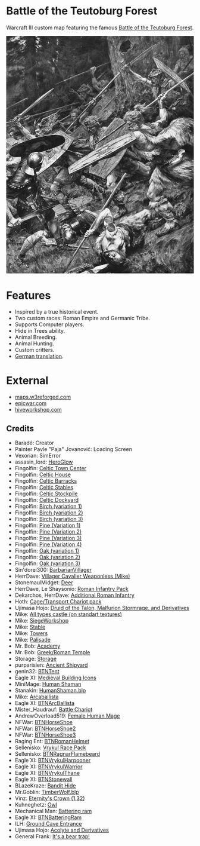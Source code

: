 # Battle of the Teutoburg Forest

Warcraft III custom map featuring the famous [Battle of the Teutoburg Forest](https://en.wikipedia.org/wiki/Battle_of_the_Teutoburg_Forest).

![Furor Teutonicus by Paja Jovanović, 1899](LoadingScreen.jpg "Furor Teutonicus by Paja Jovanović, 1899")

# Features

* Inspired by a true historical event.
* Two custom races: Roman Empire and Germanic Tribe.
* Supports Computer players.
* Hide in Trees ability.
* Animal Breeding.
* Animal Hunting.
* Custom critters.
* [German translation](./the-battle-of-the-teutoburg-forest.w3x/_Locales/deDE.w3mod/war3map.wts).

# External

* [maps.w3reforged.com](https://maps.w3reforged.com/maps/categories/alternate-melee/battle-of-the-teutoburg-forest-13-738710)
* [epicwar.com](https://www.epicwar.com/maps/342821/)
* [hiveworkshop.com](https://www.hiveworkshop.com/threads/battle-of-the-teutoburg-forest-1-3.357674/)

## Credits

* Baradé: Creator
* Painter Pavle "Paja" Jovanović: Loading Screen
* Vexorian: SimError
* assasin_lord: [HeroGlow](https://www.hiveworkshop.com/threads/heroglow.129462/)
* Fingolfin: [Celtic Town Center](https://www.hiveworkshop.com/threads/celtic-town-center.287546/)
* Fingolfin: [Celtic House](https://www.hiveworkshop.com/threads/celtic-house.287534/)
* Fingolfin: [Celtic Barracks](https://www.hiveworkshop.com/threads/celtic-barracks.287513/)
* Fingolfin: [Celtic Stables](https://www.hiveworkshop.com/threads/celtic-stables.287929/)
* Fingolfin: [Celtic Stockpile](https://www.hiveworkshop.com/threads/celtic-stockpile.289351/)
* Fingolfin: [Celtic Dockyard](https://www.hiveworkshop.com/threads/celtic-dockyard.289350/)
* Fingolfin: [Birch (variation 1)](https://www.hiveworkshop.com/threads/birch-variation-1.255312/)
* Fingolfin: [Birch (variation 2)](https://www.hiveworkshop.com/threads/birch-variation-2.255313/)
* Fingolfin: [Birch (variation 3)](https://www.hiveworkshop.com/threads/birch-variation-3.255315/)
* Fingolfin: [Pine (Variation 1)](https://www.hiveworkshop.com/threads/pine-variation-1.246873/)
* Fingolfin: [Pine (Variation 2)](https://www.hiveworkshop.com/threads/pine-variation-2.246874/)
* Fingolfin: [Pine (Variation 3)](https://www.hiveworkshop.com/threads/pine-variation-3.246875/)
* Fingolfin: [Pine (Variation 4)](https://www.hiveworkshop.com/threads/pine-variation-4.246876/)
* Fingolfin: [Oak (variation 1)](https://www.hiveworkshop.com/threads/oak-variation-1.255316/)
* Fingolfin: [Oak (variation 2)](https://www.hiveworkshop.com/threads/oak-variation-2.255317/)
* Fingolfin: [Oak (variation 3)](https://www.hiveworkshop.com/threads/oak-variation-3.255318/)
* Sin'dorei300: [BarbarianVillager](https://www.hiveworkshop.com/threads/barbarianvillager.222263/)
* HerrDave: [Villager Cavalier Weaponless (Mike)](https://www.hiveworkshop.com/threads/villager-cavalier-weaponless-mike.276643/)
* StonemaulMidget: [Deer](https://www.hiveworkshop.com/threads/deer.335078/)
* HerrDave, Le Shaysonio: [Roman Infantry Pack](https://www.hiveworkshop.com/threads/roman-infantry-pack.337048/)
* Dekarchos, HerrDave: [Additional Roman Infantry](https://www.hiveworkshop.com/threads/additional-roman-infantry.357562/)
* Hoth: [Cage/Transport Chariot pack](https://www.hiveworkshop.com/threads/cage-transport-chariot-pack.331837/)
* Ujimasa Hojo: [Druid of the Talon, Malfurion Stormrage, and Derivatives](https://www.hiveworkshop.com/threads/druid-of-the-talon-malfurion-stormrage-and-derivatives.274058/)
* Mike: [All types castle (on standart textures)](https://www.hiveworkshop.com/threads/all-types-castle-on-standart-textures.273222/)
* Mike: [SiegeWorkshop](https://www.hiveworkshop.com/threads/siegeworkshop.244863/)
* Mike: [Stable](https://www.hiveworkshop.com/threads/stable.241035/)
* Mike: [Towers](https://www.hiveworkshop.com/threads/towers.273887/)
* Mike: [Palisade](https://www.hiveworkshop.com/threads/palisade.286709/)
* Mr. Bob: [Academy](https://www.hiveworkshop.com/threads/academy.156115/)
* Mr. Bob: [Greek/Roman Temple](https://www.hiveworkshop.com/threads/greek-roman-temple.107960/)
* Storage: [Storage](https://www.hiveworkshop.com/threads/storage.274516/)
* purparisien: [Ancient Shipyard](https://www.hiveworkshop.com/threads/ancient-shipyard.321677/)
* genin32: [BTNTent](https://www.hiveworkshop.com/threads/btntent.251632/)
* Eagle XI: [Medieval Building Icons](https://www.hiveworkshop.com/threads/medieval-building-icons.275805/)
* MiniMage: [Human Shaman](https://www.hiveworkshop.com/threads/human-shaman.300046/)
* Stanakin: [HumanShaman.blp](https://www.hiveworkshop.com/threads/humanshaman-blp.144004/)
* Mike: [Arcaballista](https://www.hiveworkshop.com/threads/arcaballista.264867/)
* Eagle XI: [BTNArcBallista](https://www.hiveworkshop.com/threads/btnarcballista.271487/)
* Mister_Haudrauf: [Battle Chariot](https://www.hiveworkshop.com/threads/battle-chariot.292219/)
* AndrewOverload519: [Female Human Mage](https://www.hiveworkshop.com/threads/female-human-mage.231160/)
* NFWar: [BTNHorseShoe](https://www.hiveworkshop.com/threads/btnhorseshoe.202888/)
* NFWar: [BTNHorseShoe2](https://www.hiveworkshop.com/threads/btnhorseshoe2.202889/)
* NFWar: [BTNHorseShoe3](https://www.hiveworkshop.com/threads/btnhorseshoe3.202890/)
* Raging Ent: [BTNRomanHelmet](https://www.hiveworkshop.com/threads/btnromanhelmet.188728/)
* Sellenisko: [Vrykul Race Pack](https://www.hiveworkshop.com/threads/vrykul-race-pack.241083/)
* Sellenisko: [BTNRagnarFlamebeard](https://www.hiveworkshop.com/threads/btnragnarflamebeard.249810/)
* Eagle XI: [BTNVrykulHarpooner](https://www.hiveworkshop.com/threads/btnvrykulharpooner.272397/)
* Eagle XI: [BTNVrykulWarrior](https://www.hiveworkshop.com/threads/btnvrykulwarrior.272396/)
* Eagle XI: [BTNVrykulThane](https://www.hiveworkshop.com/threads/btnvrykulthane.272400/)
* Eagle XI: [BTNStonewall](https://www.hiveworkshop.com/threads/btnstonewall.275743/)
* BLazeKraze: [Bandit Hide](https://www.hiveworkshop.com/threads/bandit-hide.289286/)
* Mr.Goblin: [TimberWolf.blp](https://www.hiveworkshop.com/threads/timberwolf-blp.96133/)
* Vinz: [Eternity's Crown (1.32)](https://www.hiveworkshop.com/threads/eternitys-crown-1-32.334147/)
* Kuhneghetz: [Owl](https://www.hiveworkshop.com/threads/owl.50308/)
* Mechanical Man: [Battering ram](https://www.hiveworkshop.com/threads/battering-ram.50758/)
* Eagle XI: [BTNBatteringRam](https://www.hiveworkshop.com/threads/btnbatteringram.271777/)
* ILH: [Ground Cave Entrance](https://www.hiveworkshop.com/threads/ground-cave-entrance.355173/)
* Ujimasa Hojo: [Acolyte and Derivatives](https://www.hiveworkshop.com/threads/acolyte-and-derivatives.310836/)
* General Frank: [It's a bear trap!](https://www.hiveworkshop.com/threads/its-a-bear-trap.231801/)
